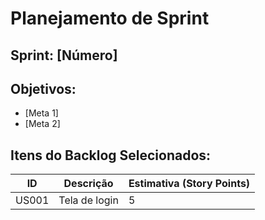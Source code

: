 # Planejamento de Sprint

## Sprint: [Número]
## Objetivos:
- [Meta 1]
- [Meta 2]

## Itens do Backlog Selecionados:
| ID | Descrição | Estimativa (Story Points) |
|----|-----------|--------------------------|
| US001 | Tela de login | 5 |
